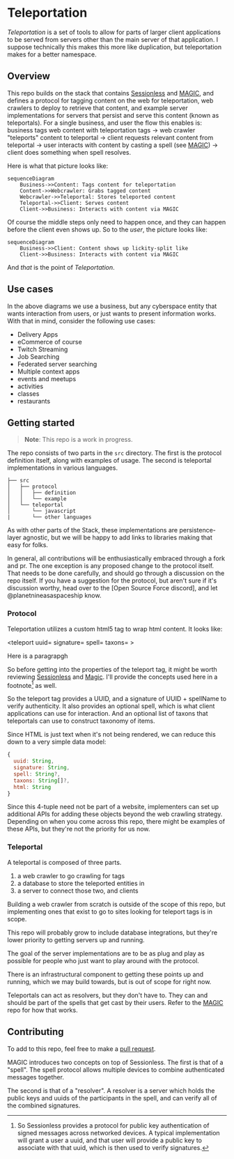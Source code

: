 # Teleportation

*Teleportation* is a set of tools to allow for parts of larger client applications to be served from servers other than the main server of that application. 
I suppose technically this makes this more like duplication, but teleportation makes for a better namespace.

## Overview 

This repo builds on the stack that contains [Sessionless][Sessionless] and [MAGIC][MAGIC], and defines a protocol for tagging content on the web for teleportation, web crawlers to deploy to retrieve that content, and example server implementations for servers that persist and serve this content (known as teleportals). 
For a single business, and user the flow this enables is: business tags web content with teleportation tags -> web crawler "teleports" content to teleportal -> client requests relevant content from teleportal -> user interacts with content by casting a spell (see [MAGIC][MAGIC]) -> client does something when spell resolves.

Here is what that picture looks like:

```mermaid
sequenceDiagram
    Business->>Content: Tags content for teleportation
    Content->>Webcrawler: Grabs tagged content
    Webcrawler->>Teleportal: Stores teleported content
    Teleportal->>Client: Serves content
    Client->>Business: Interacts with content via MAGIC
```

Of course the middle steps only need to happen once, and they can happen before the client even shows up.
So to the _user_, the picture looks like:

```mermaid
sequenceDiagram
    Business->>Client: Content shows up lickity-split like
    Client->>Business: Interacts with content via MAGIC
```

And _that_ is the point of *Teleportation*.

## Use cases

In the above diagrams we use a business, but any cyberspace entity that wants interaction from users, or just wants to present information works.
With that in mind, consider the following use cases:

* Delivery Apps
* eCommerce of course
* Twitch Streaming 
* Job Searching
* Federated server searching
* Multiple context apps
* events and meetups
* activities
* classes
* restaurants

## Getting started

> **Note**: This repo is a work in progress.

The repo consists of two parts in the `src` directory.
The first is the protocol definition itself, along with examples of usage.
The second is teleportal implementations in various languages. 

```
├── src
│   ├── protocol
│   │   ├── definition
│   │   └── example
│   └── teleportal
│       └── javascript
|       └── other languages
```

As with other parts of the Stack, these implementations are persistence-layer agnostic, but we will be happy to add links to libraries making that easy for folks.

In general, all contributions will be enthusiastically embraced through a fork and pr.
The one exception is any proposed change to the protocol itself. 
That needs to be done carefully, and should go through a discussion on the repo itself.
If you have a suggestion for the protocol, but aren't sure if it's discussion worthy, head over to the [Open Source Force discord], and let @planetnineasaspaceship know.

### Protocol

Teleportation utilizes a custom html5 tag to wrap html content.
It looks like:

<teleport uuid=<UUID> signature=<Signature> spell=<spellName> taxons=<taxons> >
  <div>
    <p>Here is a paragrapgh</p>
  </div>
</teleport>

So before getting into the properties of the teleport tag, it might be worth reviewing [Sessionless][Sessionless] and [Magic].
I'll provide the concepts used here in a footnote[^1] as well.

So the teleport tag provides a UUID, and a signature of UUID + spellName to verify authenticity.
It also provides an optional spell, which is what client applications can use for interaction. 
And an optional list of taxons that teleportals can use to construct taxonomy of items.

Since HTML is just text when it's not being rendered, we can reduce this down to a very simple data model:

```javascript
{
  uuid: String,
  signature: String,
  spell: String?,
  taxons: String[]?,
  html: String 
}
```

Since this 4-tuple need not be part of a website, implementers can set up additional APIs for adding these objects beyond the web crawling strategy.
Depending on when you come across this repo, there might be examples of these APIs, but they're not the priority for us now.

### Teleportal

A teleportal is composed of three parts. 

1. a web crawler to go crawling for tags
2. a database to store the teleported entities in
3. a server to connect those two, and clients

Building a web crawler from scratch is outside of the scope of this repo, but implementing ones that exist to go to sites looking for teleport tags is in scope.

This repo will probably grow to include database integrations, but they're lower priority to getting servers up and running.

The goal of the server implementations are to be as plug and play as possible for people who just want to play around with the protocol. 

There is an infrastructural component to getting these points up and running, which we may build towards, but is out of scope for right now.

Teleportals can act as resolvers, but they don't have to. 
They can and should be part of the spells that get cast by their users. 
Refer to the [MAGIC][MAGIC] repo for how that works.

## Contributing

To add to this repo, feel free to make a [pull request][pr].

[Sessionless]: https://www.github.com/planet-nine-app/sessionless
[MAGIC]: https://www.github.com/planet-nine-app/MAGIC
[pr]: https://github.com/planet-nine-app/sessionless/pulls

[^1]: So Sessionless provides a protocol for public key authentication of signed messages across networked devices.
A typical implementation will grant a user a uuid, and that user will provide a public key to associate with that uuid, which is then used to verify signatures.

MAGIC introduces two concepts on top of Sessionless. 
The first is that of a "spell". 
The spell protocol allows multiple devices to combine authenticated messages together.

The second is that of a "resolver". 
A resolver is a server which holds the public keys and uuids of the participants in the spell, and can verify all of the combined signatures.
